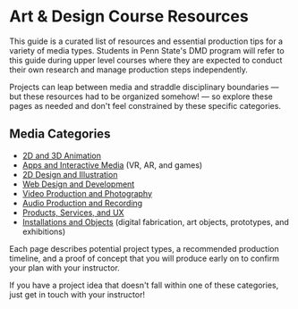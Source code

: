 # Art & Design Course Resources

This guide is a curated list of resources and essential production tips for a variety of media types. Students in Penn State's DMD program will refer to this guide during upper level courses where they are expected to conduct their own research and manage production steps independently. 

Projects can leap between media and straddle disciplinary boundaries — but these resources had to be organized somehow! — so explore these pages as needed and don't feel constrained by these specific categories. 

## Media Categories

* [2D and 3D Animation](animation.md)
* [Apps and Interactive Media](apps-and-interactive.md) \(VR, AR, and games)
* [2D Design and Illustration](illustration-and-2d.md)
* [Web Design and Development](web-design.md) 
* [Video Production and Photography](video-and-photo)
* [Audio Production and Recording](audio.md)
* [Products, Services, and UX](products-services-ux)
* [Installations and Objects](installations-and-objects.md) \(digital fabrication, art objects, prototypes, and exhibitions\)

Each page describes potential project types, a recommended production timeline, and a proof of concept that you will produce early on to confirm your plan with your instructor. 

If you have a project idea that doesn't fall within one of these categories, just get in touch with your instructor! 



